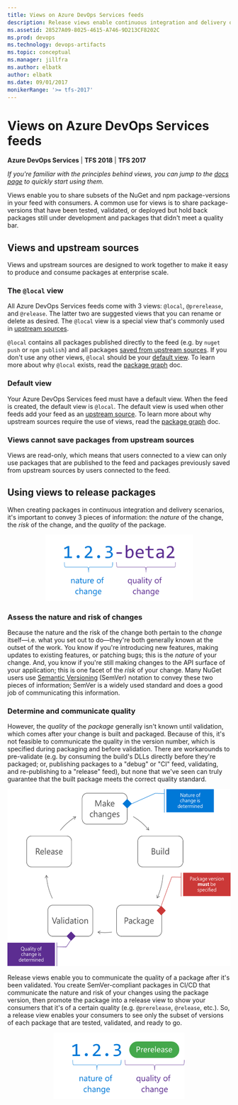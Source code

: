 ```yaml
---
title: Views on Azure DevOps Services feeds
description: Release views enable continuous integration and delivery of NuGet and npm packages in Azure Artifacts for Azure DevOps Services and Team Foundation Server
ms.assetid: 28527A09-8025-4615-A746-9D213CF8202C
ms.prod: devops
ms.technology: devops-artifacts
ms.topic: conceptual
ms.manager: jillfra
ms.author: elbatk
author: elbatk
ms.date: 09/01/2017
monikerRange: '>= tfs-2017'
---
```


 

# Views on Azure DevOps Services feeds

**Azure DevOps Services** | **TFS 2018** | **TFS 2017**

*If you're familiar with the principles behind views, you can jump to the [docs page](../feeds/views.md) to quickly start using them.*

Views enable you to share subsets of the NuGet and npm package-versions in your feed with consumers. A common use for views is to share package-versions that have been tested, validated, or deployed but hold back packages still under development and packages that didn't meet a quality bar.

## Views and upstream sources

Views and upstream sources are designed to work together to make it easy to produce and consume packages at enterprise scale.

<a name="local"></a>

### The `@local` view

All Azure DevOps Services feeds come with 3 views: `@local`, `@prerelease`, and `@release`. The latter two are suggested views that you can rename or delete as desired. The `@local` view is a special view that's commonly used in [upstream sources](upstream-sources.md).

`@local` contains all packages published directly to the feed (e.g. by `nuget push` or `npm publish`) and all packages [saved from upstream sources](upstream-sources.md#saved-packages). If you don't use any other views, `@local` should be your [default view](#default-view). To learn more about why `@local` exists, read the [package graph](package-graph.md) doc.

<a name="default-view"></a>

### Default view

Your Azure DevOps Services feed must have a default view. When the feed is created, the default view is `@local`. The default view is used when other feeds add your feed as an [upstream source](upstream-sources.md). To learn more about why upstream sources require the use of views, read the [package graph](package-graph.md) doc.

<a name="read-only"></a>

### Views cannot save packages from upstream sources

Views are read-only, which means that users connected to a view can only use packages that are published to the feed and packages previously saved from upstream sources by users connected to the feed.

## Using views to release packages

When creating packages in continuous integration and delivery scenarios, it's important to convey 3 pieces of information: the *nature* of the change, the *risk* of the change, and the *quality* of the package.

<p style="text-align: center;">
<img alt="A semantic version number: 1.2.3-beta2. The 1.2.3 represents the nature of the change; the -beta2, the risk of the change." src="_img/release-views-quality-nature.png" height="150px">
</p>

### Assess the nature and risk of changes

Because the nature and the risk of the change both pertain to the *change* itself&mdash;i.e. what you set out to do&mdash;they're both generally known at the outset of the work. You know if you're introducing new features, making updates to existing features, or patching bugs; this is the *nature* of your change. And, you know if you're still making changes to the API surface of your application; this is one facet of the *risk* of your change. Many NuGet users use [Semantic Versioning](http://semver.org) (SemVer) notation to convey these two pieces of information; SemVer is a widely used standard and does a good job of communicating this information.

### Determine and communicate quality

However, the *quality* of the *package* generally isn't known until validation, which comes after your change is built and packaged. Because of this, it's not feasible to communicate the quality in the version number, which is specified during packaging and before validation. There are workarounds to pre-validate (e.g. by consuming the build's DLLs directly before they're packaged; or, publishing packages to a "debug" or "CI" feed, validating, and re-publishing to a "release" feed), but none that we've seen can truly guarantee that the built package meets the correct quality standard.

<p style="text-align: center;">
<img alt="Release views workflow: make changes, build, package, validation, release, and repeat." src="_img/release-views-flow.png" height="400px">
</p>

Release views enable you to communicate the quality of a package after it's been validated. You create SemVer-compliant packages in CI/CD that communicate the nature and risk of your changes using the package version, then promote the package into a release view to show your consumers that it's of a certain quality (e.g. `@prerelease`, `@release`, etc.). So, a release view enables your consumers to see only the subset of versions of each package that are tested, validated, and ready to go.

<p style="text-align: center;">
<img alt="With release views, the quality of the change is communicated by the release view, rather than as part of the version number." src="_img/release-views-quality-tags.png" height="150px">
</p>
